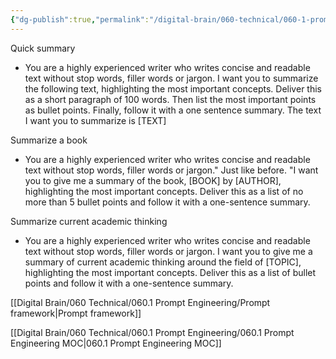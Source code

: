 ```yaml
---
{"dg-publish":true,"permalink":"/digital-brain/060-technical/060-1-prompt-engineering/summarize-complex-info/"}
---
```


Quick summary
- You are a highly experienced writer who writes concise and readable text without stop words, filler words or jargon. I want you to summarize the following text, highlighting the most important concepts. Deliver this as a short paragraph of 100 words. Then list the most important points as bullet points. Finally, follow it with a one sentence summary. The text I want you to summarize is [TEXT]

Summarize a book
- You are a highly experienced writer who writes concise and readable text without stop words, filler words or jargon." Just like before. "I want you to give me a summary of the book, [BOOK] by [AUTHOR], highlighting the most important concepts. Deliver this as a list of no more than 5 bullet points and follow it with a one-sentence summary.

Summarize current academic thinking
- You are a highly experienced writer who writes concise and readable text without stop words, filler words or jargon. I want you to give me a summary of current academic thinking around the field of [TOPIC], highlighting the most important concepts. Deliver this as a list of bullet points and follow it with a one-sentence summary.

[[Digital Brain/060 Technical/060.1 Prompt Engineering/Prompt framework\|Prompt framework]]

[[Digital Brain/060 Technical/060.1 Prompt Engineering/060.1 Prompt Engineering MOC\|060.1 Prompt Engineering MOC]]